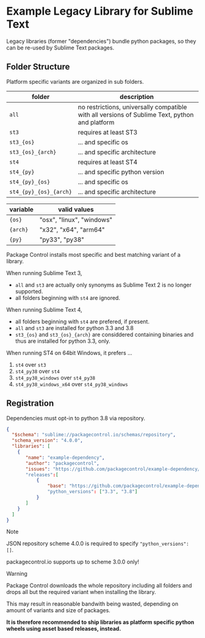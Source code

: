 # Example Legacy Library for Sublime Text

Legacy libraries (former "dependencies") bundle python packages,
so they can be re-used by Sublime Text packages.

## Folder Structure

Platform specific variants are organized in sub folders.

| folder                  | description
|-------------------------|-------------------
| `all`                   | no restrictions, universally compatible with all versions of Sublime Text, python and platform
| `st3`                   | requires at least ST3
| `st3_{os}`              | ... and specific os
| `st3_{os}_{arch}`       | ... and specific architecture
| `st4`                   | requires at least ST4
| `st4_{py}`              | ... and specific python version
| `st4_{py}_{os}`         | ... and specific os
| `st4_{py}_{os}_{arch}`  | ... and specific architecture

| variable | valid values
|----------|---------------
| `{os}`   | "osx", "linux", "windows"
| `{arch}` | "x32", "x64", "arm64"
| `{py}`   | "py33", "py38"

Package Control installs most specific and best matching variant of a library.

When running Sublime Text 3,

- `all` and `st3` are actually only synonyms as Sublime Text 2 is no longer supported.
- all folders beginning with `st4` are ignored.

When running Sublime Text 4,

- all folders beginning with `st4` are prefered, if present.
- `all` and `st3` are installed for python 3.3 and 3.8
- `st3_{os}` and `st3_{os}_{arch}` are considdered containing binaries and thus are installed for python 3.3, only.

When running ST4 on 64bit Windows, it prefers ...

1. `st4` over `st3`
2. `st4_py38` over `st4`
3. `st4_py38_windows` over `st4_py38`
4. `st4_py38_windows_x64` over `st4_py38_windows`

## Registration

Dependencies must opt-in to python 3.8 via repository.

```json
{
  "$schema": "sublime://packagecontrol.io/schemas/repository",
  "schema_version": "4.0.0",
  "libraries": [
    {
       "name": "example-dependency",
       "author": "packagecontrol",
       "issues": "https://github.com/packagecontrol/example-dependency/issues"
       "releases":[
           {
               "base": "https://github.com/packagecontrol/example-dependency"
               "python_versions": ["3.3", "3.8"]
           }
       ]
    }
  ]
}
```

> [!NOTE]
>
> JSON repository scheme 4.0.0 is required to specify `"python_versions": []`.
> 
> packagecontrol.io supports up to scheme 3.0.0 only!


> [!WARNING]
>
> Package Control downloads the whole repository including all folders
> and drops all but the required variant when installing the library.
>
> This may result in reasonable bandwith being wasted,
> depending on amount of variants and size of packages.
>
> **It is therefore recommended to ship libraries as platform specific
> python wheels using asset based releases, instead.**

